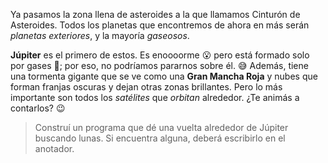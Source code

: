 <gs-attire attire-url="https://raw.githubusercontent.com/MumukiProject/mumuki-guia-gobstones-practica-integradora-primaria-ii/master/assets/attires/config_1551208969070.json"></gs-attire>

Ya pasamos la zona llena de asteroides a la que llamamos Cinturón de Asteroides. Todos los planetas que encontremos de ahora en más serán _planetas exteriores_, y la mayoría _gaseosos_.

**Júpiter** es el primero de estos. Es enoooorme :open_mouth: pero está formado solo por gases :dash:; por eso, no podríamos pararnos sobre él. :sweat_smile: Además, tiene una tormenta gigante que se ve como una **Gran Mancha Roja** y nubes que forman franjas oscuras  y dejan otras zonas brillantes. Pero lo más importante son todos los _satélites_ que _orbitan_ alrededor. ¿Te animás a contarlos? :wink:

> Construí un programa que dé una vuelta alrededor de Júpiter buscando lunas. Si encuentra alguna, deberá escribirlo en el anotador.